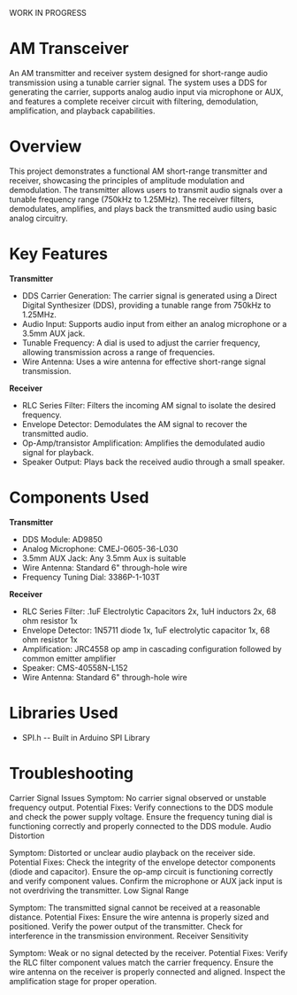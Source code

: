 WORK IN PROGRESS

# AM Transceiver
An AM transmitter and receiver system designed for short-range audio transmission using a tunable carrier signal. The system uses a DDS for generating the carrier, supports analog audio input via microphone or AUX, and features a complete receiver circuit with filtering, demodulation, amplification, and playback capabilities.

# Overview
This project demonstrates a functional AM short-range transmitter and receiver, showcasing the principles of amplitude modulation and demodulation. The transmitter allows users to transmit audio signals over a tunable frequency range (750kHz to 1.25MHz). The receiver filters, demodulates, amplifies, and plays back the transmitted audio using basic analog circuitry.

# Key Features

**Transmitter**
- DDS Carrier Generation: The carrier signal is generated using a Direct Digital Synthesizer (DDS), providing a tunable range from 750kHz to 1.25MHz.
- Audio Input: Supports audio input from either an analog microphone or a 3.5mm AUX jack. 
- Tunable Frequency: A dial is used to adjust the carrier frequency, allowing transmission across a range of frequencies. 
- Wire Antenna: Uses a wire antenna for effective short-range signal transmission.

**Receiver**
- RLC Series Filter: Filters the incoming AM signal to isolate the desired frequency. 
- Envelope Detector: Demodulates the AM signal to recover the transmitted audio.
- Op-Amp/transistor Amplification: Amplifies the demodulated audio signal for playback.
- Speaker Output: Plays back the received audio through a small speaker.


# Components Used
**Transmitter**
- DDS Module: AD9850
- Analog Microphone: CMEJ-0605-36-L030
- 3.5mm AUX Jack: Any 3.5mm Aux is suitable
- Wire Antenna: Standard 6" through-hole wire
- Frequency Tuning Dial: 3386P-1-103T

**Receiver**
- RLC Series Filter: .1uF Electrolytic Capacitors 2x, 1uH inductors 2x, 68 ohm resistor 1x
- Envelope Detector: 1N5711 diode 1x, 1uF electrolytic capacitor 1x, 68 ohm resistor 1x
- Amplification: JRC4558 op amp in cascading configuration followed by common emitter amplifier
- Speaker: CMS-40558N-L152
- Wire Antenna: Standard 6" through-hole wire

# Libraries Used
- SPI.h
-- Built in Arduino SPI Library

# Troubleshooting

Carrier Signal Issues
Symptom: No carrier signal observed or unstable frequency output.
Potential Fixes:
Verify connections to the DDS module and check the power supply voltage.
Ensure the frequency tuning dial is functioning correctly and properly connected to the DDS module.
Audio Distortion

Symptom: Distorted or unclear audio playback on the receiver side.
Potential Fixes:
Check the integrity of the envelope detector components (diode and capacitor).
Ensure the op-amp circuit is functioning correctly and verify component values.
Confirm the microphone or AUX jack input is not overdriving the transmitter.
Low Signal Range

Symptom: The transmitted signal cannot be received at a reasonable distance.
Potential Fixes:
Ensure the wire antenna is properly sized and positioned.
Verify the power output of the transmitter.
Check for interference in the transmission environment.
Receiver Sensitivity

Symptom: Weak or no signal detected by the receiver.
Potential Fixes:
Verify the RLC filter component values match the carrier frequency.
Ensure the wire antenna on the receiver is properly connected and aligned.
Inspect the amplification stage for proper operation.
